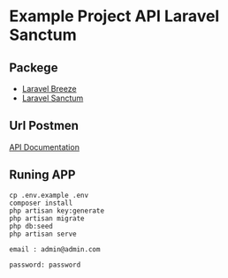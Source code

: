 # Example Project API Laravel Sanctum

## Packege

-   [Laravel Breeze](https://laravel.com/docs/9.x/starter-kits#laravel-breeze)
-   [Laravel Sanctum](https://laravel.com/docs/9.x/sanctum)

## Url Postmen

[API Documentation](https://documenter.getpostman.com/view/13998016/2s935ivSkX)

## Runing APP

```ssh
cp .env.example .env
composer install
php artisan key:generate
php artisan migrate
php db:seed
php artisan serve
```

`email : admin@admin.com`

`password: password`
